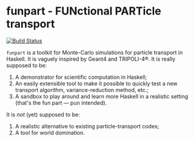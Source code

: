 funpart - FUNctional PARTicle transport
=======================================

[![Build Status](https://travis-ci.org/arekfu/funpart.svg?branch=master)](https://travis-ci.org/arekfu/funpart)

`funpart` is a toolkit for Monte-Carlo simulations for particle transport in
Haskell. It is vaguely inspired by Geant4 and TRIPOLI-4®. It is really supposed
to be:

1. A demonstrator for scientific computation in Haskell;
2. An easily extensible tool to make it possible to quickly test a new
   transport algorithm, variance-reduction method, etc.;
3. A sandbox to play around and learn more Haskell in a realistic setting
   (that's the fun part — pun intended).

It is *not* (yet) supposed to be:

1. A realistic alternative to existing particle-transport codes;
2. A tool for world domination.
